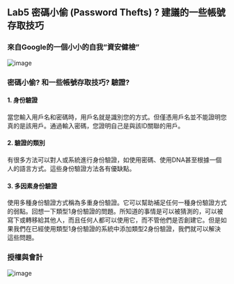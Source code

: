 ## Lab5 密碼小偷 (Password Thefts) ? 建議的一些帳號存取技巧 
### 來自Google的一個小小的自我”資安健檢”
![image](https://user-images.githubusercontent.com/100060507/229337505-6ab09618-676b-4a0f-9ee7-d477e03f73a7.png)
### 密碼小偷? 和一些帳號存取技巧? 驗證?
#### 1. 身份驗證 
當您輸入用戶名和密碼時，用戶名就是識別您的方式。但僅憑用戶名並不能證明您真的是該用戶。通過輸入密碼，您證明自己是與該ID關聯的用戶。
#### 2. 驗證的類別
有很多方法可以對人或系統進行身份驗證，如使用密碼、使用DNA甚至根據一個人的語言方式。這些身份驗證方法各有優缺點。
#### 3. 多因素身份驗證 
使用多種身份驗證方式稱為多重身份驗證。它可以幫助補足任何一種身份驗證方式的弱點。回想一下類型1身份驗證的問題。所知道的事情是可以被猜測的，可以被寫下或轉移給其他人，而且任何人都可以使用它，而不管他們是否創建它。但是如果我們在已經使用類型1身份驗證的系統中添加類型2身份驗證，我們就可以解決這些問題。
### 授權與會計

![image](https://user-images.githubusercontent.com/100060507/230760395-ac52971a-29cb-47ca-b435-ad9dcbc214eb.png)
